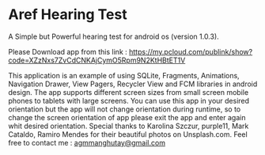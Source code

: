 # Aref Hearing Test
A Simple but Powerful hearing test for android os (version 1.0.3).

Please Download app from this link : https://my.pcloud.com/publink/show?code=XZzNxs7ZvCdCNKAjCymO5Rpm9N2KtHBtET1V

This application is an example of using SQLite, Fragments, Animations, Navigation Drawer, View Pagers, Recycler View and FCM libraries in android design. The app supports different screen sizes from small screen mobile phones to tablets with large screens. You can use this app in your desired orientation but the app will not change orientation during runtime, so to change the screen orientation of app please exit the app and enter again whit desired orientation. Special thanks to Karolina Szczur, purple11, Mark Cataldo, Ramiro Mendes for their beautiful photos on Unsplash.com. 
Feel free to contact me : agmmanghutay@gmail.com
